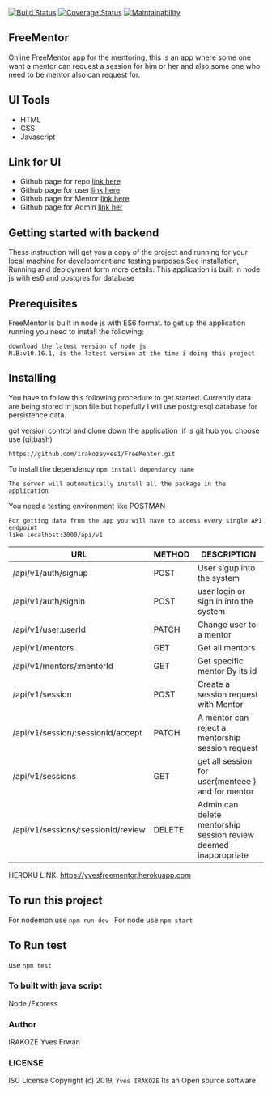 [![Build Status](https://travis-ci.org/irakozeyves1/FreeMentor.svg?branch=develop)](https://travis-ci.org/irakozeyves1/FreeMentor)
[![Coverage Status](https://coveralls.io/repos/github/irakozeyves1/FreeMentor/badge.svg?branch=develop)](https://coveralls.io/github/irakozeyves1/FreeMentor?branch=develop)
[![Maintainability](https://api.codeclimate.com/v1/badges/805c92b1e42416c146a5/maintainability)](https://codeclimate.com/github/irakozeyves1/FreeMentor/maintainability)
## FreeMentor


Online FreeMentor app for the mentoring, this is an app where some one want a mentor can request a session for him or her 
and also some one who need to be mentor also can request for. 

## UI Tools
- HTML
- CSS
- Javascript
## Link for UI
- Github page for repo [link here](https://github.com/irakozeyves1/FreeMentor)
- Github page for user [link here](https://irakozeyves1.github.io/FreeMentor/UI)
- Github page for Mentor [link here](https://github.com/irakozeyves1/FreeMentor/blob/develop/UI/html/mentorpanel/mentorSession.html)
- Github page for Admin [link her ](https://github.com/irakozeyves1/FreeMentor/blob/develop/UI/html/adminpanel/adminpanel.html)
## Getting started with backend
Thess instruction will get you a copy of the project and running for your local machine for development and testing purposes.See installation, Running and deployment form more details. This application is built in node js with es6 and postgres for database

## Prerequisites
FreeMentor is built in node js with ES6 format. to get up the application running you need to install the following:
```
download the latest version of node js 
N.B:v10.16.1, is the latest version at the time i doing this project
```

## Installing 
You have to follow this following procedure to get started.
Currently data are being stored in json  file but hopefully I will use postgresql database for persistence data.

got version control and clone down the application .if is git hub you choose use (gitbash)

```
https://github.com/irakozeyves1/FreeMentor.git
```
To install the dependency ```npm install dependancy name ```
```
The server will automatically install all the package in the application
```
You need a testing environment like POSTMAN
```
For getting data from the app you will have to access every single API endpoint 
like localhost:3000/api/v1
```
|URL | METHOD | DESCRIPTION |
| ------ | ------ | ---------- |
| /api/v1/auth/signup | POST | User sigup into the system|
| /api/v1/auth/signin | POST |  user login or sign in into the system |
| /api/v1/user:userId | PATCH | Change user to a mentor|
| /api/v1/mentors | GET | Get all mentors|
| /api/v1/mentors/:mentorId |GET | Get specific mentor By its id |
| /api/v1/session | POST |Create a session request with Mentor |
| /api/v1/session/:sessionId/accept | PATCH |A mentor can reject a mentorship session request |
| /api/v1/sessions | GET | get all session for user(menteee ) and for mentor |
| /api/v1/sessions/:sessionId/review| DELETE | Admin can delete mentorship session review deemed inappropriate |

HEROKU LINK: https://yvesfreementor.herokuapp.com


## To run this project 
For nodemon use ``` npm run dev  ```
For node use ``` npm start ```
## To Run test 
use ``` npm test ```

### To built with java script 
Node /Express
### Author 
IRAKOZE Yves Erwan
### LICENSE
ISC License
Copyright (c) 2019, ``` Yves IRAKOZE ```
Its an Open source software











